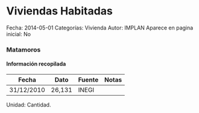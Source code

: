 Viviendas Habitadas
=====

Fecha: 2014-05-01
Categorías: Vivienda
Autor: IMPLAN
Aparece en pagina inicial: No

### Matamoros

<!-- break -->

#### Información recopilada

<table class="table table-hover table-bordered matriz">
  <thead>
    <tr><th>Fecha</th><th>Dato</th><th>Fuente</th><th>Notas</th></tr>
  </thead>
  <tbody>
    <tr><td class="centrado">31/12/2010</td><td class="derecha">26,131</td><td>INEGI</td><td></td></tr>
  </tbody>
</table>

Unidad: Cantidad.
